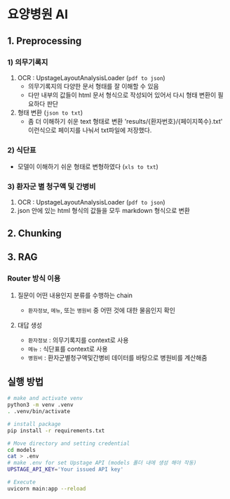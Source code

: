 # 요양병원 AI

## 1. Preprocessing

### 1) 의무기록지
1. OCR : UpstageLayoutAnalysisLoader (`pdf to json`)
    - 의무기록지의 다양한 문서 형태를 잘 이해할 수 있음
    - 다만 내부의 값들이 html 문서 형식으로 작성되어 있어서 다시 형태 변환이 필요하다 판단
2. 형태 변환 (`json to txt`)
    - 좀 더 이해하기 쉬운 text 형태로 변환
        'results/{환자번호}/{페이지쪽수}.txt' 이런식으로 페이지를 나눠서 txt파일에 저장했다.

### 2) 식단표
- 모델이 이해하기 쉬운 형태로 변형하였다 (`xls to txt`)


### 3) 환자군 별 청구액 및 간병비
1. OCR : UpstageLayoutAnalysisLoader (`pdf to json`)
2. json 안에 있는 html 형식의 값들을 모두 markdown 형식으로 변환


## 2. Chunking
## 3. RAG

### Router 방식 이용
1. 질문이 어떤 내용인지 분류를 수행하는 chain
    - `환자정보`, `메뉴`, 또는 `병원비` 중 어떤 것에 대한 물음인지 확인

2. 대답 생성
    - `환자정보` :  의무기록지를 context로 사용
    - `메뉴` : 식단표를 context로 사용
    - `병원비` : 환자군별청구액및간병비 데이터를 바탕으로 병원비를 계산해줌

## 실행 방법

```bash
# make and activate venv
python3 -m venv .venv
. .venv/bin/activate

# install package
pip install -r requirements.txt

# Move directory and setting credential
cd models
cat > .env
# make .env for set Upstage API (models 폴더 내에 생성 해야 작동)
UPSTAGE_API_KEY='Your issued API key'

# Execute
uvicorn main:app --reload
```
